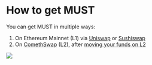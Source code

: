 # How to get MUST

You can get MUST in multiple ways:

1. On Ethereum Mainnet \(L1\) via [Uniswap](https://info.uniswap.org/token/0X9C78EE466D6CB57A4D01FD887D2B5DFB2D46288F) or [Sushiswap](https://app.sushi.com/token/0X9C78EE466D6CB57A4D01FD887D2B5DFB2D46288F)
2. On [ComethSwap](https://swap.cometh.io/) \(L2\), after [moving your funds on L2](../comethswap/matic-bridge.md)

![](../../.gitbook/assets/635f76fe2eab599fb7caafcc802e2b9d.png)



